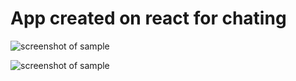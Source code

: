# App created on react for chating

![screenshot of sample](https://i.ibb.co/fdZ3fkL/img-site2.png)

![screenshot of sample](https://i.ibb.co/w4KHyXs/img-site3.png)

